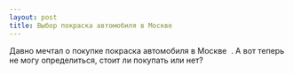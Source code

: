 ```yaml
---
layout: post 
title: Выбор покраска автомобиля в Москве ‌ ‌ 
--- 
```

Давно мечтал о покупке покраска автомобиля в Москве ‌ ‌. А вот теперь не могу определиться, стоит ли покупать или нет?